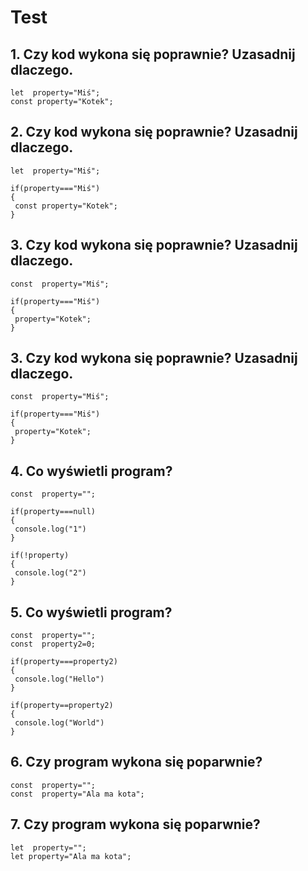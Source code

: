 # Test

## 1. Czy kod wykona się poprawnie? Uzasadnij dlaczego.
 
 ```javasrcript
let  property="Miś";
const property="Kotek";
```

## 2. Czy kod wykona się poprawnie? Uzasadnij dlaczego.
 
 ```javasrcript
let  property="Miś";

if(property==="Miś")
{
  const property="Kotek";
}
```


## 3. Czy kod wykona się poprawnie? Uzasadnij dlaczego.
 
 ```javasrcript
const  property="Miś";

if(property==="Miś")
{
  property="Kotek";
}
```

## 3. Czy kod wykona się poprawnie? Uzasadnij dlaczego.
 
 ```javasrcript
const  property="Miś";

if(property==="Miś")
{
  property="Kotek";
}
```

## 4. Co wyświetli program?
 
 ```javasrcript
const  property="";

if(property===null)
{
  console.log("1")
}

if(!property)
{
  console.log("2")
}
```


## 5. Co wyświetli program?
 
 ```javasrcript
const  property="";
const  property2=0;

if(property===property2)
{
  console.log("Hello")
}

if(property==property2)
{
  console.log("World")
}
```

## 6. Czy program wykona się poparwnie?
 
 ```javasrcript
const  property="";
const  property="Ala ma kota";
```


## 7. Czy program wykona się poparwnie?
 
 ```javasrcript
let  property="";
let property="Ala ma kota";
```